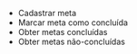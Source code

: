 - Cadastrar meta
- Marcar meta como concluída
- Obter metas concluídas
- Obter metas não-concluídas
